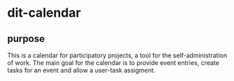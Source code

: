 # dit-calendar
## purpose
This is a calendar for participatory projects, a tool for the self-administration of work. The main goal for the calendar is to provide event entries, create tasks for an event and allow a user-task assigment.
